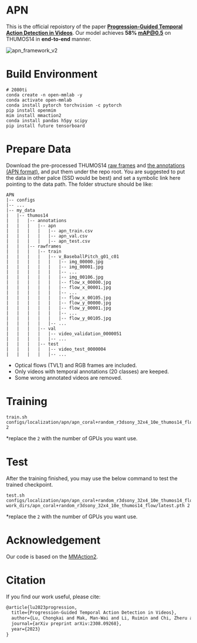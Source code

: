 # APN
This is the official repoistory of the paper **[Progression-Guided Temporal Action Detection in Videos](https://arxiv.org/abs/2308.09268)**. Our model achieves **58\% mAP@0.5** on THUMOS14 in **end-to-end** manner.

![apn_framework_v2](https://user-images.githubusercontent.com/42603768/167289156-e1748bc1-a8e1-4bcf-93f8-2ae0e2dc4d99.png)


# Build Environment
```shell
# 2080ti
conda create -n open-mmlab -y
conda activate open-mmlab
conda install pytorch torchvision -c pytorch
pip install openmim
mim install mmaction2
conda install pandas h5py scipy
pip install future tensorboard
```

# Prepare Data
Download the pre-processed THUMOS14 [raw frames](https://connectpolyu-my.sharepoint.com/:f:/g/personal/19074484r_connect_polyu_hk/Eue7ALiNQ1NDteHBZXiLuv8B_Q1eM0OMQt1tY3-yHWylGw?e=5ZNyhG) and [the annotations (APN format)](https://connectpolyu-my.sharepoint.com/:f:/g/personal/19074484r_connect_polyu_hk/EqklxouUfZpDgLSQRWEfT4MBcCg1VS6PaJKtjEu8kXAcMw?e=0Qo4ys), and put them under the repo root. You are suggested to put the data in other palce (SSD would be best) and set a symbolic link here pointing to the data path.
The folder structure should be like:
```shell
APN
|-- configs
|-- ...
|-- my_data
|   |-- thumos14
|   |   |-- annotations
|   |   |   |-- apn
|   |   |   |   |-- apn_train.csv
|   |   |   |   |-- apn_val.csv
|   |   |   |   |-- apn_test.csv
|   |   |-- rawframes
|   |   |   |-- train
|   |   |   |   |-- v_BaseballPitch_g01_c01
|   |   |   |   |   |-- img_00000.jpg
|   |   |   |   |   |-- img_00001.jpg
|   |   |   |   |   |-- ...
|   |   |   |   |   |-- img_00106.jpg
|   |   |   |   |   |-- flow_x_00000.jpg
|   |   |   |   |   |-- flow_x_00001.jpg
|   |   |   |   |   |-- ...
|   |   |   |   |   |-- flow_x_00105.jpg
|   |   |   |   |   |-- flow_y_00000.jpg
|   |   |   |   |   |-- flow_y_00001.jpg
|   |   |   |   |   |-- ...
|   |   |   |   |   |-- flow_y_00105.jpg
|   |   |   |   |-- ...
|   |   |   |-- val
|   |   |   |   |-- video_validation_0000051
|   |   |   |   |-- ...
|   |   |   |-- test
|   |   |   |   |-- video_test_0000004
|   |   |   |   |-- ...
```
+ Optical flows (TVL1) and RGB frames are included.
+ Only videos with temporal annotations (20 classes) are keeped.
+ Some wrong annotated videos are removed.

# Training

```shell
train.sh configs/localization/apn/apn_coral+random_r3dsony_32x4_10e_thumos14_flow 2
```
\*replace the `2` with the number of GPUs you want use.

# Test
After the training finished, you may use the below command to test the trained checkpoint.

```shell
test.sh configs/localization/apn/apn_coral+random_r3dsony_32x4_10e_thumos14_flow.py work_dirs/apn_coral+random_r3dsony_32x4_10e_thumos14_flow/latest.pth 2
```
\*replace the `2` with the number of GPUs you want use.

# Acknowledgement
Our code is based on the [MMAction2](https://github.com/open-mmlab/mmaction2).

# Citation
If you find our work useful, please cite:
```latex
@article{lu2023progression,
  title={Progression-Guided Temporal Action Detection in Videos},
  author={Lu, Chongkai and Mak, Man-Wai and Li, Ruimin and Chi, Zheru and Fu, Hong},
  journal={arXiv preprint arXiv:2308.09268},
  year={2023}
}
```

